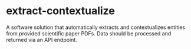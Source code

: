 # extract-contextualize
A software solution that automatically extracts and contextualizes entities from provided scientific paper PDFs. Data should be processed and returned via an API endpoint.
